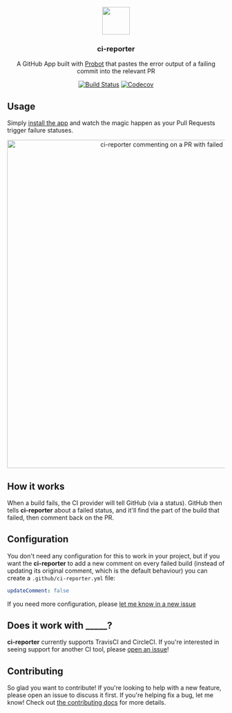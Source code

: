 <p align="center">
  <img src="https://avatars2.githubusercontent.com/in/8035?s=128&v=4" width="64">
  <h3 align="center">ci-reporter</h3>
  <p align="center">A GitHub App built with <a href="https://github.com/probot/probot">Probot</a> that pastes the error output of a failing commit into the relevant PR<p>
  <p align="center"><a href="https://travis-ci.org/JasonEtco/ci-reporter"><img src="https://img.shields.io/travis/JasonEtco/ci-reporter/master.svg" alt="Build Status"></a> <a href="https://codecov.io/gh/JasonEtco/ci-reporter/"><img src="https://img.shields.io/codecov/c/github/JasonEtco/ci-reporter.svg" alt="Codecov"></a></p>
</p>

## Usage

Simply [install the app](https://github.com/apps/ci-reporter) and watch the magic happen as your Pull Requests trigger failure statuses.

<p align="center">
  <img src="https://user-images.githubusercontent.com/10660468/36135324-78809222-1058-11e8-99cd-6cc100971066.png" alt="ci-reporter commenting on a PR with failed build log" width="760">
</p>

## How it works

When a build fails, the CI provider will tell GitHub (via a status). GitHub then tells **ci-reporter** about a failed status, and it'll find the part of the build that failed, then comment back on the PR.



## Configuration

You don't need any configuration for this to work in your project, but if you want the **ci-reporter** to add a new comment on every failed build (instead of updating its original comment, which is the default behaviour) you can create a `.github/ci-reporter.yml` file:

```yml
updateComment: false
```

If you need more configuration, please [let me know in a new issue](https://github.com/JasonEtco/ci-reporter/issues/new?title=[Config]&body=Can%20you%20please%20add%20the%20___%20config%20option)



## Does it work with _____?

**ci-reporter** currently supports TravisCI and CircleCI. If you're interested in seeing support for another CI tool, please [open an issue](https://github.com/JasonEtco/ci-reporter/issues/new)!



## Contributing

So glad you want to contribute! If you're looking to help with a new feature, please open an issue to discuss it first. If you're helping fix a bug, let me know! Check out [the contributing docs](.github/CONTRIBUTING.md) for more details.
